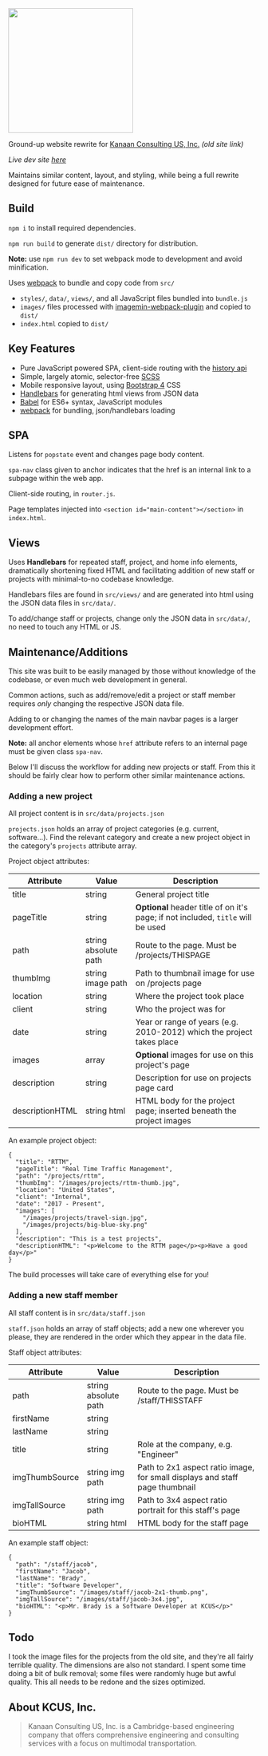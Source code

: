 <img src="https://raw.githubusercontent.com/j-d-b/kcus.org/master/src/images/logos/kcus_inc.svg?sanitize=true" width="250">

Ground-up website rewrite for [Kanaan Consulting US, Inc.](http://www.kcus.org) *(old site link)*

*Live dev site [here](http://kcus-dev.netlify.com)*

Maintains similar content, layout, and styling, while being a full rewrite designed for future ease of maintenance.

## Build
`npm i` to install required dependencies.

`npm run build` to generate `dist/` directory for distribution.

**Note:** use `npm run dev` to set webpack mode to development and avoid minification.

Uses [webpack](https://webpack.js.org/) to bundle and copy code from `src/`
* `styles/`, `data/`, `views/`, and all JavaScript files bundled into `bundle.js`
* `images/` files processed with [imagemin-webpack-plugin](https://github.com/Klathmon/imagemin-webpack-plugin) and copied to `dist/`
* `index.html` copied to `dist/`

## Key Features
* Pure JavaScript powered SPA, client-side routing with the [history api](https://developer.mozilla.org/en-US/docs/Web/API/History_API)
* Simple, largely atomic, selector-free [SCSS](sass-lang.com)
* Mobile responsive layout, using [Bootstrap 4](https://getbootstrap.com/) CSS
* [Handlebars](http://handlebarsjs.com/) for generating html views from JSON data
* [Babel](https://babeljs.io/) for ES6+ syntax, JavaScript modules
* [webpack](https://webpack.js.org/) for bundling, json/handlebars loading

## SPA
Listens for `popstate` event and changes page body content.

`spa-nav` class given to anchor indicates that the href is an internal link to a subpage within the web app.

Client-side routing, in `router.js`.

Page templates injected into `<section id="main-content"></section>` in `index.html`.

## Views
Uses **Handlebars** for repeated staff, project, and home info elements, dramatically shortening fixed HTML and facilitating addition of new staff or projects with minimal-to-no codebase knowledge.

Handlebars files are found in `src/views/` and are generated into html using the JSON data files in `src/data/`.

To add/change staff or projects, change only the JSON data in `src/data/`, no need to touch any HTML or JS.

## Maintenance/Additions
This site was built to be easily managed by those without knowledge of the codebase, or even much web development in general.

Common actions, such as add/remove/edit a project or staff member requires *only* changing the respective JSON data file.

Adding to or changing the names of the main navbar pages is a larger development effort.

**Note:** all anchor elements whose `href` attribute refers to an internal page must be given class `spa-nav`.

Below I'll discuss the workflow for adding new projects or staff. From this it should be fairly clear how to perform other similar maintenance actions.  

### Adding a new project
All project content is in `src/data/projects.json`

`projects.json` holds an array of project categories (e.g. current, software...). Find the relevant category and create a new project object in the category's `projects` attribute array.

Project object attributes:

Attribute | Value | Description
--- | --- | ---
title | string | General project title
pageTitle | string | **Optional** header title of on it's page; if not included, `title` will be used
path | string absolute path | Route to the page. Must be /projects/THISPAGE
thumbImg | string image path | Path to thumbnail image for use on /projects page
location | string | Where the project took place
client | string | Who the project was for
date | string | Year or range of years (e.g. 2010-2012) which the project takes place
images | array | **Optional** images for use on this project's page
description | string | Description for use on projects page card
descriptionHTML | string html | HTML body for the project page; inserted beneath the project images

An example project object:
```
{
  "title": "RTTM",
  "pageTitle": "Real Time Traffic Management",
  "path": "/projects/rttm",
  "thumbImg": "/images/projects/rttm-thumb.jpg",
  "location": "United States",
  "client": "Internal",
  "date": "2017 - Present",
  "images": [
    "/images/projects/travel-sign.jpg",
    "/images/projects/big-blue-sky.png"
  ],
  "description": "This is a test projects",
  "descriptionHTML": "<p>Welcome to the RTTM page</p><p>Have a good day</p>"
}
```

The build processes will take care of everything else for you!

### Adding a new staff member
All staff content is in `src/data/staff.json`

`staff.json` holds an array of staff objects; add a new one wherever you please, they are rendered in the order which they appear in the data file.

Staff object attributes:

Attribute | Value | Description
--- | --- | ---
path | string absolute path | Route to the page. Must be /staff/THISSTAFF
firstName | string |
lastName | string |
title | string | Role at the company, e.g. "Engineer"
imgThumbSource | string img path | Path to 2x1 aspect ratio image, for small displays and staff page thumbnail
imgTallSource | string img path | Path to 3x4 aspect ratio portrait for this staff's page
bioHTML | string html | HTML body for the staff page

An example staff object:
```
{
  "path": "/staff/jacob",
  "firstName": "Jacob",
  "lastName": "Brady",
  "title": "Software Developer",
  "imgThumbSource": "/images/staff/jacob-2x1-thumb.png",
  "imgTallSource": "/images/staff/jacob-3x4.jpg",
  "bioHTML": "<p>Mr. Brady is a Software Developer at KCUS</p>"
}
```

## Todo
I took the image files for the projects from the old site, and they're all fairly terrible quality. The dimensions are also not standard. I spent some time doing a bit of bulk removal; some files were randomly huge but awful quality. This all needs to be redone and the sizes optimized.

## About KCUS, Inc.
> Kanaan Consulting US, Inc. is a Cambridge-based engineering company that offers comprehensive engineering and consulting services with a focus on multimodal transportation.
